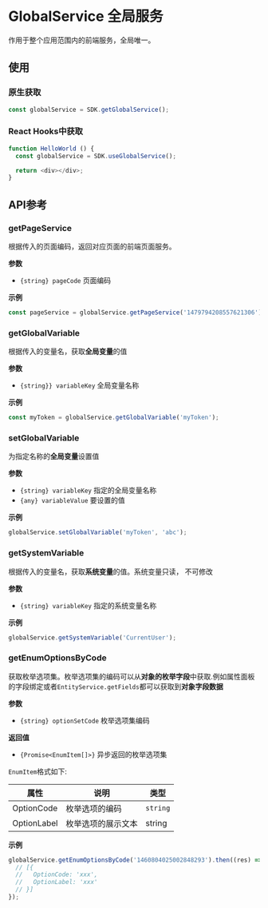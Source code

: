 # GlobalService 全局服务

作用于整个应用范围内的前端服务，全局唯一。

## 使用

### 原生获取

``` ts
const globalService = SDK.getGlobalService();
```

### React Hooks中获取

``` ts
function HelloWorld () {
  const globalService = SDK.useGlobalService();

  return <div></div>;
}

```

## API参考

### getPageService

根据传入的页面编码，返回对应页面的前端页面服务。

**参数**

- `{string} pageCode` 页面编码

**示例**

``` ts
const pageService = globalService.getPageService('1479794208557621306');
```

### getGlobalVariable

根据传入的变量名，获取**全局变量**的值

**参数**

- `{string}} variableKey` 全局变量名称

**示例**

``` ts
const myToken = globalService.getGlobalVariable('myToken');
```

### setGlobalVariable

为指定名称的**全局变量**设置值

**参数**

- `{string} variableKey` 指定的全局变量名称
- `{any} variableValue` 要设置的值

**示例**

``` ts
globalService.setGlobalVariable('myToken', 'abc');
```

### getSystemVariable

根据传入的变量名，获取**系统变量**的值。系统变量只读， 不可修改

**参数**

- `{string} variableKey` 指定的系统变量名称

**示例**

``` ts
globalService.getSystemVariable('CurrentUser');
```

### getEnumOptionsByCode

获取枚举选项集。枚举选项集的编码可以从**对象的枚举字段**中获取.例如属性面板的字段绑定或者`EntityService.getFields`都可以获取到**对象字段数据**

**参数**

- `{string} optionSetCode` 枚举选项集编码

**返回值**

- `{Promise<EnumItem[]>}` 异步返回的枚举选项集

`EnumItem`格式如下:

| 属性        | 说明               | 类型     |
| ----------- | ------------------ | -------- |
| OptionCode  | 枚举选项的编码     | `string` |
| OptionLabel | 枚举选项的展示文本 | string   |

**示例**

``` ts
globalService.getEnumOptionsByCode('1460804025002848293').then((res) => {
  // [{
  //   OptionCode: 'xxx',
  //   OptionLabel: 'xxx'
  // }]
});
```
